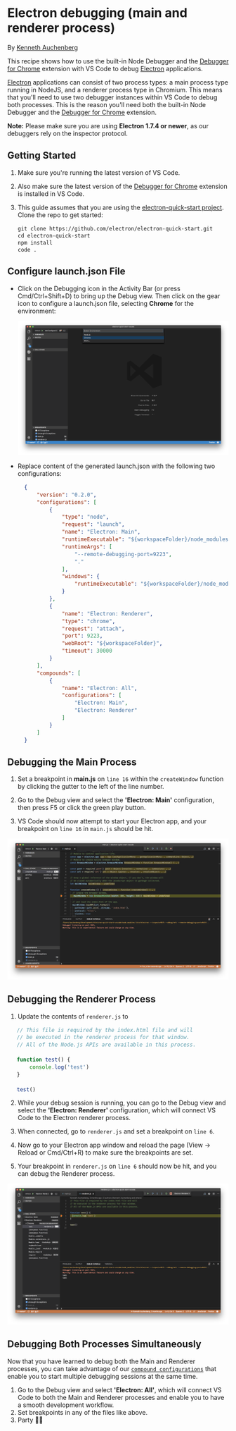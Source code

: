 # Electron debugging (main and renderer process)

By [Kenneth Auchenberg](https://twitter.com/auchenberg)

This recipe shows how to use the built-in Node Debugger and the [Debugger for Chrome](https://github.com/Microsoft/vscode-chrome-debug) extension with VS Code to debug [Electron](https://electron.atom.io) applications.

[Electron](https://electron.atom.io) applications can consist of two process types: a main process type running in NodeJS, and a renderer process type in Chromium. This means that you'll need to use two debugger instances within VS Code to debug both processes. This is the reason you'll need both the built-in Node Debugger and the [Debugger for Chrome](https://github.com/Microsoft/vscode-chrome-debug) extension.

**Note:** Please make sure you are using **Electron 1.7.4 or newer**, as our debuggers rely on the inspector protocol.

## Getting Started

1. Make sure you're running the latest version of VS Code.

2. Also make sure the latest version of the [Debugger for Chrome](https://marketplace.visualstudio.com/items?itemName=msjsdiag.debugger-for-chrome) extension is installed in VS Code.

3. This guide assumes that you are using the [electron-quick-start project](https://github.com/electron/electron-quick-start). Clone the repo to get started:
    >
    ```
    git clone https://github.com/electron/electron-quick-start.git
    cd electron-quick-start
    npm install
    code .
    ```

## Configure launch.json File

- Click on the Debugging icon in the Activity Bar (or press Cmd/Ctrl+Shift+D) to bring up the Debug view.
Then click on the gear icon to configure a launch.json file, selecting **Chrome** for the environment:

   ![configure_launch](configure_launch.png)

- Replace content of the generated launch.json with the following two configurations:

  ```json
    {
        "version": "0.2.0",
        "configurations": [
            {
                "type": "node",
                "request": "launch",
                "name": "Electron: Main",
                "runtimeExecutable": "${workspaceFolder}/node_modules/.bin/electron",
                "runtimeArgs": [
                    "--remote-debugging-port=9223",
                    "."
                ],
                "windows": {
                    "runtimeExecutable": "${workspaceFolder}/node_modules/.bin/electron.cmd"
                }
            },
            {
                "name": "Electron: Renderer",
                "type": "chrome",
                "request": "attach",
                "port": 9223,
                "webRoot": "${workspaceFolder}",
                "timeout": 30000
            }
        ],
        "compounds": [
            {
                "name": "Electron: All",
                "configurations": [
                    "Electron: Main",
                    "Electron: Renderer"
                ]
            }
        ]
    }
  ```

## Debugging the Main Process

 1. Set a breakpoint in **main.js** on `line 16` within the `createWindow` function by clicking the gutter to the left of the line number.

 2. Go to the Debug view and select the **'Electron: Main'** configuration, then press F5 or click the green play button.

 3. VS Code should now attempt to start your Electron app, and your breakpoint on `line 16` in `main.js` should be hit.

![breakpoint-main](breakpoint_main.png)

## Debugging the Renderer Process

  1. Update the contents of `renderer.js` to
 ```javascript
    // This file is required by the index.html file and will
    // be executed in the renderer process for that window.
    // All of the Node.js APIs are available in this process.

    function test() {
        console.log('test')
    }

    test()
```

  2. While your debug session is running, you can go to the Debug view and select the **'Electron: Renderer'** configuration, which will connect VS Code to the Electron renderer process.

  3. When connected, go to `renderer.js` and set a breakpoint on `line 6`.

  4. Now go to your Electron app window and reload the page (View -> Reload or Cmd/Ctrl+R) to make sure the breakpoints are set.

  5. Your breakpoint in `renderer.js` on `line 6` should now be hit, and you can debug the Renderer process.

![breakpoint-renderer](breakpoint_renderer.png)

## Debugging Both Processes Simultaneously

Now that you have learned to debug both the Main and Renderer processes, you can take advantage of our [`compound configurations`](https://code.visualstudio.com/updates/v1_8#_multitarget-debugging) that enable you to start multiple debugging sessions at the same time.

1. Go to the Debug view and select **'Electron: All'**, which will connect VS Code to both the Main and Renderer processes and enable you to have a smooth development workflow.
2. Set breakpoints in any of the files like above.
3. Party 🎉🔥


